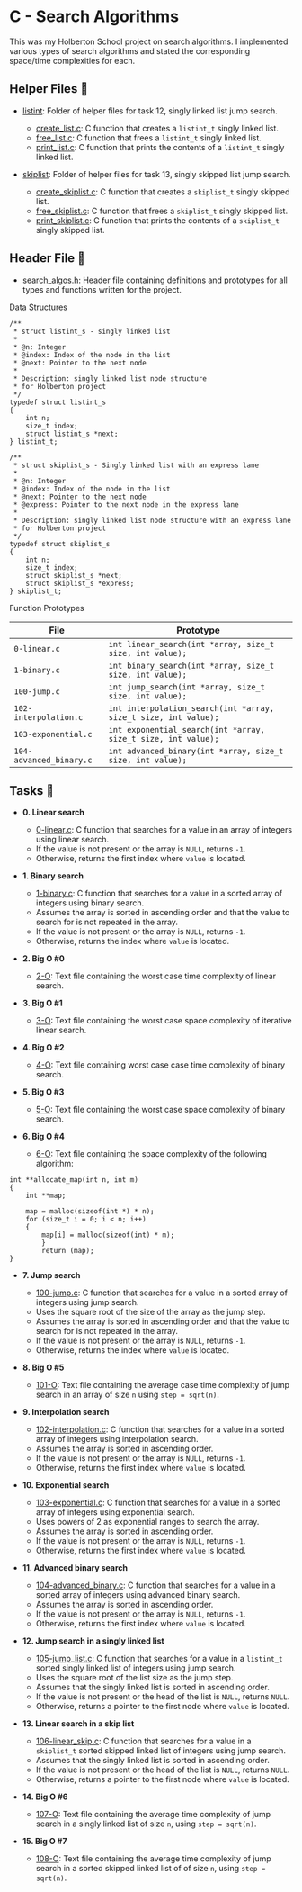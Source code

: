 # C - Search Algorithms

This was my Holberton School project on search algorithms. I implemented
various types of search algorithms and stated the corresponding space/time
complexities for each.

## Helper Files :raised_hands:

- [listint](./listint): Folder of helper files for task 12, singly linked list
  jump search.

  - [create_list.c](./listint/create_list.c): C function that creates a `listint_t`
    singly linked list.
  - [free_list.c](./listint/free_list.c): C function that frees a `listint_t`
    singly linked list.
  - [print_list.c](./listint/print_list.c): C function that prints the contents
    of a `listint_t` singly linked list.

- [skiplist](./skiplist): Folder of helper files for task 13, singly skipped list
  jump search.
  - [create_skiplist.c](./skiplist/create_skiplist.c): C function that creates
    a `skiplist_t` singly skipped list.
  - [free_skiplist.c](./skiplist/free_skiplist.c): C function that frees a
    `skiplist_t` singly skipped list.
  - [print_skiplist.c](./skiplist/print_skiplist.c): C function that prints the
    contents of a `skiplist_t` singly skipped list.

## Header File :file_folder:

- [search_algos.h](./search_algos.h): Header file containing definitions and
  prototypes for all types and functions written for the project.

Data Structures

```
/**
 * struct listint_s - singly linked list
 *
 * @n: Integer
 * @index: Index of the node in the list
 * @next: Pointer to the next node
 *
 * Description: singly linked list node structure
 * for Holberton project
 */
typedef struct listint_s
{
    int n;
    size_t index;
    struct listint_s *next;
} listint_t;

/**
 * struct skiplist_s - Singly linked list with an express lane
 *
 * @n: Integer
 * @index: Index of the node in the list
 * @next: Pointer to the next node
 * @express: Pointer to the next node in the express lane
 *
 * Description: singly linked list node structure with an express lane
 * for Holberton project
 */
typedef struct skiplist_s
{
    int n;
    size_t index;
    struct skiplist_s *next;
    struct skiplist_s *express;
} skiplist_t;
```

Function Prototypes

| File                    | Prototype                                                       |
| ----------------------- | --------------------------------------------------------------- |
| `0-linear.c`            | `int linear_search(int *array, size_t size, int value);`        |
| `1-binary.c`            | `int binary_search(int *array, size_t size, int value);`        |
| `100-jump.c`            | `int jump_search(int *array, size_t size, int value);`          |
| `102-interpolation.c`   | `int interpolation_search(int *array, size_t size, int value);` |
| `103-exponential.c`     | `int exponential_search(int *array, size_t size, int value);`   |
| `104-advanced_binary.c` | `int advanced_binary(int *array, size_t size, int value);`      |

## Tasks :page_with_curl:

- **0. Linear search**

  - [0-linear.c](./0-linear.c): C function that searches for a value in an array
    of integers using linear search.
  - If the value is not present or the array is `NULL`, returns `-1`.
  - Otherwise, returns the first index where `value` is located.

- **1. Binary search**

  - [1-binary.c](./1-binary.c): C function that searches for a value in a sorted
    array of integers using binary search.
  - Assumes the array is sorted in ascending order and that the value to search
    for is not repeated in the array.
  - If the value is not present or the array is `NULL`, returns `-1`.
  - Otherwise, returns the index where `value` is located.

- **2. Big O #0**

  - [2-O](./2-O): Text file containing the worst case time complexity of linear
    search.

- **3. Big O #1**

  - [3-O](./3-O): Text file containing the worst case space complexity of
    iterative linear search.

- **4. Big O #2**

  - [4-O](./4-O): Text file containing worst case case time complexity
    of binary search.

- **5. Big O #3**

  - [5-O](./5-O): Text file containing the worst case space complexity
    of binary search.

- **6. Big O #4**
  - [6-O](./6-O): Text file containing the space complexity of the following algorithm:

```
int **allocate_map(int n, int m)
{
    int **map;

    map = malloc(sizeof(int *) * n);
    for (size_t i = 0; i < n; i++)
    {
        map[i] = malloc(sizeof(int) * m);
		}
		return (map);
}
```

- **7. Jump search**

  - [100-jump.c](./100-jump.c): C function that searches for a value in a
    sorted array of integers using jump search.
  - Uses the square root of the size of the array as the jump step.
  - Assumes the array is sorted in ascending order and that the value to search
    for is not repeated in the array.
  - If the value is not present or the array is `NULL`, returns `-1`.
  - Otherwise, returns the index where `value` is located.

- **8. Big O #5**

  - [101-O](./101-O): Text file containing the average case time complexity of
    jump search in an array of size `n` using `step = sqrt(n)`.

- **9. Interpolation search**

  - [102-interpolation.c](./102-interpolation.c): C function that searches for
    a value in a sorted array of integers using interpolation search.
  - Assumes the array is sorted in ascending order.
  - If the value is not present or the array is `NULL`, returns `-1`.
  - Otherwise, returns the first index where `value` is located.

- **10. Exponential search**

  - [103-exponential.c](./103-exponential.c): C function that searches for a
    value in a sorted array of integers using exponential search.
  - Uses powers of 2 as exponential ranges to search the array.
  - Assumes the array is sorted in ascending order.
  - If the value is not present or the array is `NULL`, returns `-1`.
  - Otherwise, returns the first index where `value` is located.

- **11. Advanced binary search**

  - [104-advanced_binary.c](./104-advanced_binary.c): C function that searches
    for a value in a sorted array of integers using advanced binary search.
  - Assumes the array is sorted in ascending order.
  - If the value is not present or the array is `NULL`, returns `-1`.
  - Otherwise, returns the first index where `value` is located.

- **12. Jump search in a singly linked list**

  - [105-jump_list.c](./105-jump_list.c): C function that searches for a value
    in a `listint_t` sorted singly linked list of integers using jump search.
  - Uses the square root of the list size as the jump step.
  - Assumes that the singly linked list is sorted in ascending order.
  - If the value is not present or the head of the list is `NULL`, returns `NULL`.
  - Otherwise, returns a pointer to the first node where `value` is located.

- **13. Linear search in a skip list**

  - [106-linear_skip.c](./106-linear_skip.c): C function that searches for a value
    in a `skiplist_t` sorted skipped linked list of integers using jump search.
  - Assumes that the singly linked list is sorted in ascending order.
  - If the value is not present or the head of the list is `NULL`, returns `NULL`.
  - Otherwise, returns a pointer to the first node where `value` is located.

- **14. Big O #6**

  - [107-O](./107-O): Text file containing the average time complexity of jump
    search in a singly linked list of size `n`, using `step = sqrt(n)`.

- **15. Big O #7**
  - [108-O](./108-O): Text file containing the average time complexity of jump
    search in a sorted skipped linked list of of size `n`, using `step = sqrt(n)`.
